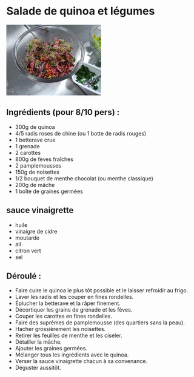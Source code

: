 # Salade de quinoa et légumes
![Illustration](https://raw.githubusercontent.com/akakeronos/recette-gourmandignes/master/images/smallIMG_20170310_202035.png)
## Ingrédients (pour 8/10 pers) :

* 300g de quinoa
* 4/5 radis roses de chine (ou 1 botte de radis rouges)
* 1 betterave crue
* 1 grenade
* 2 carottes 
* 800g de fèves fraîches
* 2 pamplemousses
* 150g de noisettes
* 1/2 bouquet de menthe chocolat (ou menthe classique)
* 200g de mâche
* 1 boîte de graines germées  

## sauce vinaigrette  
* huile
* vinaigre de cidre
* moutarde
* ail
* citron vert
* sel

## Déroulé :

* Faire cuire le quinoa le plus tôt possible et le laisser refroidir au frigo.  
* Laver les radis et les couper en fines rondelles.  
* Éplucher la betterave et la râper finement.  
* Décortiquer les grains de grenade et les fèves.  
* Couper les carottes en fines rondelles.  
* Faire des suprêmes de pamplemousse (des quartiers sans la peau).  
* Hacher grossièrement les noisettes.  
* Retirer les feuilles de menthe et les ciseler.  
* Détailler la mâche.  
* Ajouter les graines germées.  
* Mélanger tous les ingrédients avec le quinoa.  
* Verser la sauce vinaigrette chacun à sa convenance.    
* Déguster aussitôt. 
